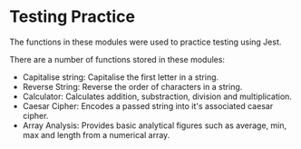 # Testing Practice

The functions in these modules were used to practice testing using Jest.

There are a number of functions stored in these modules:

- Capitalise string: Capitalise the first letter in a string.
- Reverse String: Reverse the order of characters in a string.
- Calculator: Calculates addition, substraction, division and multiplication.
- Caesar Cipher: Encodes a passed string into it's associated caesar cipher.
- Array Analysis: Provides basic analytical figures such as average, min, max and length from a numerical array.
